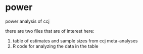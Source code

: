 # power
power analysis of ccj

there are two files that are of interest here:
1) table of estimates and sample sizes from ccj meta-analyses
2) R code for analyzing the data in the table

